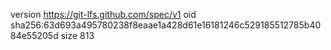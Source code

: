 version https://git-lfs.github.com/spec/v1
oid sha256:63d693a495780238f8eaae1a428d61e16181246c529185512785b4084e55205d
size 813
